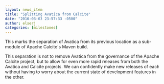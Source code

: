 ```yaml
---
layout: news_item
title: "Splitting Avatica from Calcite"
date: "2016-03-03 23:57:33 -0500"
author: elserj
categories: [milestones]
---
```

<!--
{% comment %}
Licensed to the Apache Software Foundation (ASF) under one or more
contributor license agreements.  See the NOTICE file distributed with
this work for additional information regarding copyright ownership.
The ASF licenses this file to you under the Apache License, Version 2.0
(the "License"); you may not use this file except in compliance with
the License.  You may obtain a copy of the License at

http://www.apache.org/licenses/LICENSE-2.0

Unless required by applicable law or agreed to in writing, software
distributed under the License is distributed on an "AS IS" BASIS,
WITHOUT WARRANTIES OR CONDITIONS OF ANY KIND, either express or implied.
See the License for the specific language governing permissions and
limitations under the License.
{% endcomment %}
-->

This marks the separation of Avatica from its previous location as a sub-module
of Apache Calcite's Maven build.

This separation is not to remove Avatica from
the governance of the Apache Calcite project, but to allow for even more rapid
releases from both the Avatica and Calcite projects. We can confidently make new
releases of each without having to worry about the current state of development
features in the other.
